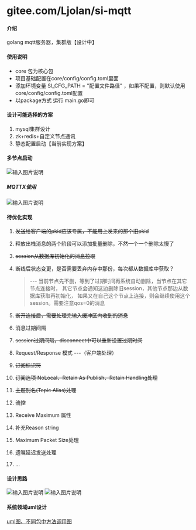 # gitee.com/Ljolan/si-mqtt

#### 介绍
golang mqtt服务器，集群版【设计中】

#### 使用说明

- core 包为核心包
- 项目基础配置在core/config/config.toml里面
- 添加环境变量 SI_CFG_PATH = "配置文件路径" ，如果不配置，则默认使用core/config/config.toml配置
- 以package方式 运行 main.go即可

#### 设计可能选择的方案
1. mysql集群设计
2. zk+redis+自定义节点通讯
3. 静态配置启动【当前实现方案】

#### 多节点启动
![输入图片说明](https://images.gitee.com/uploads/images/2021/0928/234746_6f1bc35d_3048600.png "QQ图片20210928234729.png")
##### MQTTX使用
![输入图片说明](https://images.gitee.com/uploads/images/2021/0928/234807_0e98852f_3048600.png "QQ图片20210928234725.png")

#### 待优化实现
1. ~~发送给客户端的pkid应该专属，不能用上发来的那个旧pkid~~
2. 释放出栈消息的两个阶段可以添加批量删除，不然一个一个删除太慢了
3. ~~session从数据库初始化的消息拉取~~
4. 断线后状态变更，是否需要丢弃内存中那份，每次都从数据库中获取？ 
   
   > --- 当前节点先不删，等到了过期时间再系统自动删除，当节点在其它节点连接时，
        其它节点会通知这边删除旧session，其他节点那边从数据库获取再初始化，
        如果又在自己这个节点上连接，则会继续使用这个session。需要注意qos=0的消息
   
5. ~~断开连接后，需要处理完输入缓冲区内收到的消息~~

6. 消息过期间隔
   
7. ~~session过期间隔，disconnect中可以重新设置过期时间~~

8. Request/Response 模式 ---（客户端处理）

9. ~~订阅标识符~~

10. ~~订阅选项 NoLocal、Retain As Publish、Retain Handling处理~~
    
11. ~~主题别名(Topic Alias)处理~~

12. ~~流控~~

13. Receive Maximum 属性

14. 补充Reason string

15. Maximum Packet Size处理

16. 遗嘱延迟发送处理
    
17. ...

#### 设计思路
![输入图片说明](https://images.gitee.com/uploads/images/2021/0903/231523_cbe216ec_3048600.png "客户端消息处理.excalidraw.png")
![输入图片说明](https://images.gitee.com/uploads/images/2021/0903/232740_351967e7_3048600.png "共享订阅集群通知.excalidraw.png")

#### 系统领域uml设计
[uml图、不同包中方法调用图](https://gitee.com/Ljolan/si-mqtt/tree/dev-cluster-v1/image)
